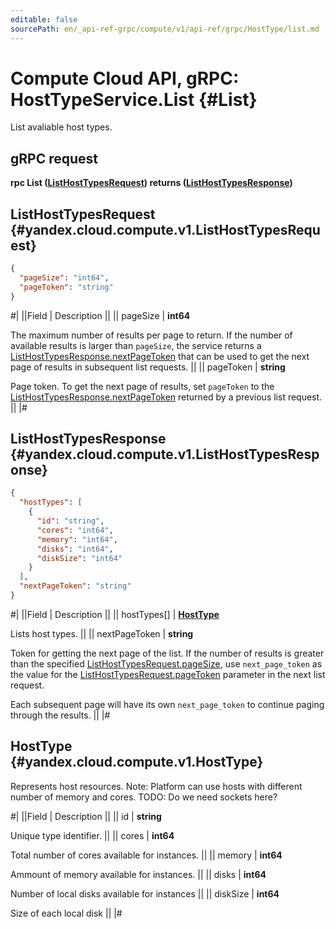 ```yaml
---
editable: false
sourcePath: en/_api-ref-grpc/compute/v1/api-ref/grpc/HostType/list.md
---
```


# Compute Cloud API, gRPC: HostTypeService.List {#List}

List avaliable host types.

## gRPC request

**rpc List ([ListHostTypesRequest](#yandex.cloud.compute.v1.ListHostTypesRequest)) returns ([ListHostTypesResponse](#yandex.cloud.compute.v1.ListHostTypesResponse))**

## ListHostTypesRequest {#yandex.cloud.compute.v1.ListHostTypesRequest}

```json
{
  "pageSize": "int64",
  "pageToken": "string"
}
```

#|
||Field | Description ||
|| pageSize | **int64**

The maximum number of results per page to return. If the number of available
results is larger than `pageSize`,
the service returns a [ListHostTypesResponse.nextPageToken](#yandex.cloud.compute.v1.ListHostTypesResponse)
that can be used to get the next page of results in subsequent list requests. ||
|| pageToken | **string**

Page token. To get the next page of results,
set `pageToken` to the [ListHostTypesResponse.nextPageToken](#yandex.cloud.compute.v1.ListHostTypesResponse)
returned by a previous list request. ||
|#

## ListHostTypesResponse {#yandex.cloud.compute.v1.ListHostTypesResponse}

```json
{
  "hostTypes": [
    {
      "id": "string",
      "cores": "int64",
      "memory": "int64",
      "disks": "int64",
      "diskSize": "int64"
    }
  ],
  "nextPageToken": "string"
}
```

#|
||Field | Description ||
|| hostTypes[] | **[HostType](#yandex.cloud.compute.v1.HostType)**

Lists host types. ||
|| nextPageToken | **string**

Token for getting the next page of the list. If the number of results is greater than
the specified [ListHostTypesRequest.pageSize](#yandex.cloud.compute.v1.ListHostTypesRequest), use `next_page_token` as the value
for the [ListHostTypesRequest.pageToken](#yandex.cloud.compute.v1.ListHostTypesRequest) parameter in the next list request.

Each subsequent page will have its own `next_page_token` to continue paging through the results. ||
|#

## HostType {#yandex.cloud.compute.v1.HostType}

Represents host resources.
Note: Platform can use hosts with different number of memory and cores.
TODO: Do we need sockets here?

#|
||Field | Description ||
|| id | **string**

Unique type identifier. ||
|| cores | **int64**

Total number of cores available for instances. ||
|| memory | **int64**

Ammount of memory available for instances. ||
|| disks | **int64**

Number of local disks available for instances ||
|| diskSize | **int64**

Size of each local disk ||
|#